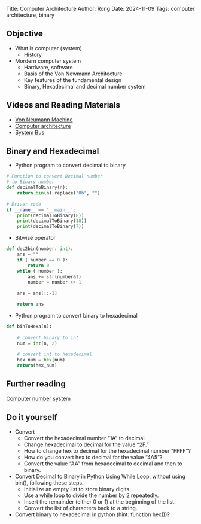 Title: Computer Architecture
Author: Rong
Date: 2024-11-09
Tags: computer architecture, binary

## Objective 
+ What is computer (system)
    + History
+ Mordern computer system
    + Hardware, software
    + Basis of the Von Newmann Architecture
    + Key features of the fundamental design
    + Binary, Hexadecimal and decimal number system

## Videos and Reading Materials 
+ [Von Neumann Machine](https://www.britannica.com/technology/von-Neumann-machine)
+ [Computer architecture](https://www.youtube.com/watch?v=ckDb_W72__c&list=PLyHlkAMBPa9YsoSFSqZF7si5KH0nStEnH&index=2)
+ [System Bus](https://www.youtube.com/watch?v=alYwqzO6ZEQ)


## Binary and Hexadecimal
+ Python program to convert decimal to binary
```python  
# Function to convert Decimal number 
# to Binary number 
def decimalToBinary(n): 
    return bin(n).replace("0b", "") 
  
# Driver code 
if __name__ == '__main__': 
    print(decimalToBinary(8)) 
    print(decimalToBinary(18)) 
    print(decimalToBinary(7)) 

```
+ Bitwise operator
```python
def dec2bin(number: int):
    ans = ""
    if ( number == 0 ):
        return 0
    while ( number ):
        ans += str(number&1)
        number = number >> 1
    
    ans = ans[::-1]

    return ans 
```
+ Python program to convert binary to hexadecimal

```python
def binToHexa(n):
  
    # convert binary to int
    num = int(n, 2)
    
    # convert int to hexadecimal
    hex_num = hex(num)
    return(hex_num)
```

## Further reading
[Computer number system](https://www.tutorialspoint.com/basics_of_computers/basics_of_computers_number_system.htm) 

## Do it yourself

+ Convert
    + Convert the hexadecimal number “1A” to decimal.
    + Change hexadecimal to decimal for the value “2F.”
    + How to change hex to decimal for the hexadecimal number “FFFF”?
    + How do you convert hex to decimal for the value “4A5”?
    + Convert the value “AA” from hexadecimal to decimal and then to binary.
+ Convert Decimal to Binary in Python Using While Loop, without using bin(), following these steps. 
    + Initialize an empty list to store binary digits.
    + Use a while loop to divide the number by 2 repeatedly.
    + Insert the remainder (either 0 or 1) at the beginning of the list.
    + Convert the list of characters back to a string.
+ Convert binary to hexadecimal in python (hint: function hex())? 

